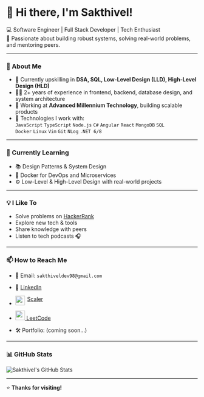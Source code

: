 # 👋 Hi there, I'm Sakthivel!

💻 Software Engineer | Full Stack Developer | Tech Enthusiast  
🎯 Passionate about building robust systems, solving real-world problems, and mentoring peers.  

---

### 🚀 About Me

- 🧠 Currently upskilling in **DSA, SQL, Low-Level Design (LLD), High-Level Design (HLD)**
- 👨‍💻 2+ years of experience in frontend, backend, database design, and system architecture
- 🏢 Working at **Advanced Millennium Technology**, building scalable products
- 🔧 Technologies I work with:  
  `JavaScript` `TypeScript` `Node.js` `C#` `Angular` `React` `MongoDB` `SQL`  
  `Docker` `Linux` `Vim` `Git` `NLog` `.NET 6/8`

---

### 🌱 Currently Learning

- 📚 Design Patterns & System Design
- 🐳 Docker for DevOps and Microservices
- ⚙️ Low-Level & High-Level Design with real-world projects

---

### 💡 I Like To

- Solve problems on [HackerRank](https://www.hackerrank.com/)
- Explore new tech & tools
- Share knowledge with peers
- Listen to tech podcasts 🎧

---

### 📫 How to Reach Me

- 📧 Email: `sakthiveldev98@gmail.com`
- 💼 [LinkedIn](https://www.linkedin.com/in/your-link-here)  
- <a href="https://www.scaler.com/academy/profile/774fe2f177b1" style="display: flex !important">
    <img src="https://github.com/user-attachments/assets/10b1e8a7-6938-45ac-9ec5-9c34053f1f6d" width="25" height="25" style="margin-right: 6px;" />
    <span style="font-size: 14px;">Scaler</span>
  </a>

- <a href="https://leetcode.com/u/sakthiv9819/"> <img src="https://github.com/user-attachments/assets/949f5f3e-a518-4552-8ea3-1565b7415300" width="25" height="25" /> LeetCode  </a>


- 🛠️ Portfolio: (coming soon...)

---

### 📊 GitHub Stats

![Sakthivel's GitHub Stats](https://github-readme-stats.vercel.app/api?username=sakthivel1998&show_icons=true&theme=radical)

---

⭐️ **Thanks for visiting!**


